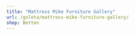 ```yaml
---
title: "Mattress Mike Furniture Gallery"
url: /goleta/mattress-mike-furniture-gallery/
shop: Betten
---
```

